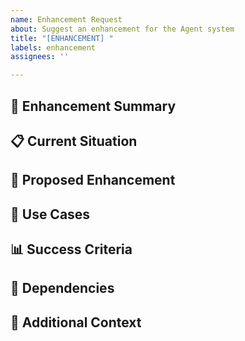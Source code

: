 ```yaml
---
name: Enhancement Request
about: Suggest an enhancement for the Agent system
title: "[ENHANCEMENT] "
labels: enhancement
assignees: ''

---
```


## 🎯 Enhancement Summary
<!-- Brief description of the enhancement -->

## 📋 Current Situation
<!-- What functionality currently exists? -->

## 🚀 Proposed Enhancement
<!-- Detailed description of what should be added/changed -->

## 💼 Use Cases
<!-- Specific scenarios where this enhancement would be valuable -->

## 📊 Success Criteria
<!-- How will we know this enhancement is successful? -->

## 🔗 Dependencies
<!-- What other components/features does this depend on? -->

## 📝 Additional Context
<!-- Any other context, screenshots, or examples -->
